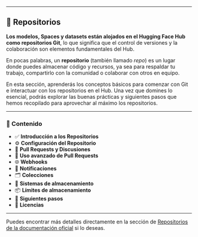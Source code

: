 
---

## 📁 Repositorios

**Los modelos, Spaces y datasets están alojados en el Hugging Face Hub como repositorios Git**, lo que significa que el control de versiones y la colaboración son elementos fundamentales del Hub.

En pocas palabras, un **repositorio** (también llamado *repo*) es un lugar donde puedes almacenar código y recursos, ya sea para respaldar tu trabajo, compartirlo con la comunidad o colaborar con otros en equipo.

En esta sección, aprenderás los conceptos básicos para comenzar con Git e interactuar con los repositorios en el Hub.
Una vez que domines lo esencial, podrás explorar las buenas prácticas y siguientes pasos que hemos recopilado para aprovechar al máximo los repositorios.

---

### 🧭 Contenido

* ✅ **Introducción a los Repositorios**
* ⚙️ **Configuración del Repositorio**
* 🔁 **Pull Requests y Discusiones**
* 🚀 **Uso avanzado de Pull Requests**
* 🌐 **Webhooks**
* 🔔 **Notificaciones**
* 🗂️ **Colecciones**
* 💾 **Sistemas de almacenamiento**
* 📦 **Límites de almacenamiento**
* 🧭 **Siguientes pasos**
* 📜 **Licencias**

---

Puedes encontrar más detalles directamente en la sección de [Repositorios de la documentación oficial](https://huggingface.co/docs/hub/repositories) si lo deseas.

